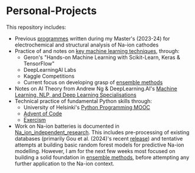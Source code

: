 # Personal-Projects

This repository includes:
* Previous [programmes](https://github.com/harryfyjiswalker/Personal-Projects-2/tree/main/Part%20II%20Code) written during my Master's (2023-24) for electrochemical and structural analysis of Na-ion cathodes
* Practice of and notes on [key machine learning techniques](https://github.com/harryfyjiswalker/Personal-Projects-2/tree/main/Key%20ML%20Techniques%20-%20Notes%20and%20Practice), through:
   * Geron's "Hands-on Machine Learning with Scikit-Learn, Keras & TensorFlow"
   * DeepLearningAI Labs
   * Kaggle Competitions
   * Current focus on developing grasp of [ensemble methods](https://github.com/harryfyjiswalker/Personal-Projects-2/tree/main/Key%20ML%20Techniques%20-%20Notes%20and%20Practice/Ensemble%20Methods)
* Notes on AI Theory from Andrew Ng & DeepLearning.AI's [Machine Learning, NLP, and Deep Learning Specialisations](https://github.com/harryfyjiswalker/Personal-Projects-2/tree/main/DeepLearning.AI%20Course%20Notes%20and%20Labs/Machine%20Learning%20Specialisation%20Notes%20%26%20Code)
* Technical practice of fundamental Python skills through:
  * University of Helsinki's [Python Programming MOOC](https://github.com/harryfyjiswalker/Personal-Projects-2/tree/main/Python%20Practice/University%20of%20Helsinki%20Python%20Programming%20MOOC)
  * [Advent of Code](https://github.com/harryfyjiswalker/Personal-Projects-2/tree/main/Python%20Practice/Advent%20of%20Code%20Solutions)
  * [Exercism](https://github.com/harryfyjiswalker/Personal-Projects-2/tree/main/Python%20Practice/Exercism%20Exercises)
* Work on Na-ion batteries is documented in [Na_ion_independent_research](https://github.com/harryfyjiswalker/Personal-Projects-2/tree/main/Na_ion_independent_research). This includes pre-processing of existing databases (primarily Gou et al. (2024)'s recent [release](https://www.nature.com/articles/s41597-024-03196-1)) and tentative attempts at building basic random forest models for predictive Na-ion modelling. However, I am for the next few weeks most focused on building a solid foundation in [ensemble methods](https://github.com/harryfyjiswalker/Personal-Projects-2/tree/main/Key%20ML%20Techniques%20-%20Notes%20and%20Practice/Ensemble%20Methods), before attempting any further application to the Na-ion context.

